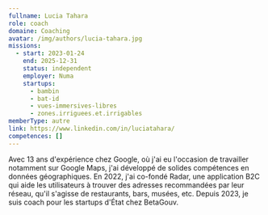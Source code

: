 ```yaml
---
fullname: Lucia Tahara
role: coach
domaine: Coaching
avatar: /img/authors/lucia-tahara.jpg
missions:
  - start: 2023-01-24
    end: 2025-12-31
    status: independent
    employer: Numa
    startups:
      - bambin
      - bat-id
      - vues-immersives-libres
      - zones.irriguees.et.irrigables
memberType: autre
link: https://www.linkedin.com/in/luciatahara/
competences: []
---
```

Avec 13 ans d'expérience chez Google, où j'ai eu l'occasion de travailler notamment sur Google Maps, j'ai développé de solides compétences en données géographiques. En 2022, j'ai co-fondé Radar, une application B2C qui aide les utilisateurs à trouver des adresses recommandées par leur réseau, qu'il s'agisse de restaurants, bars, musées, etc. Depuis 2023, je suis coach pour les startups d'État chez BetaGouv.